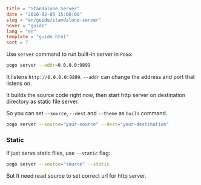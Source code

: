 ```toml
title = "Standalone Server"
date = "2016-02-05 15:00:00"
slug = "en/guide/standalone-server"
hover = "guide"
lang = "en"
template = "guide.html"
sort = 7
```

Use `server` command to run built-in server in `PoGo`:

```bash
pogo server --addr=0.0.0.0:9899
```

It listens `http://0.0.0.0:9899`. `--addr` can change the address and port that listens on.

It builds the source code right now, then start http server on destination directory as static file server. 

So you can set `--source`, `--dest` and `--theme` as `build` command.

```bash
pogo server --source="your-source" --dest="your-destination"
```

### Static

If just serve static files, use `--static` flag:

```bash
pogo server --source="source" --static
```

But It need read source to set correct url for http server.